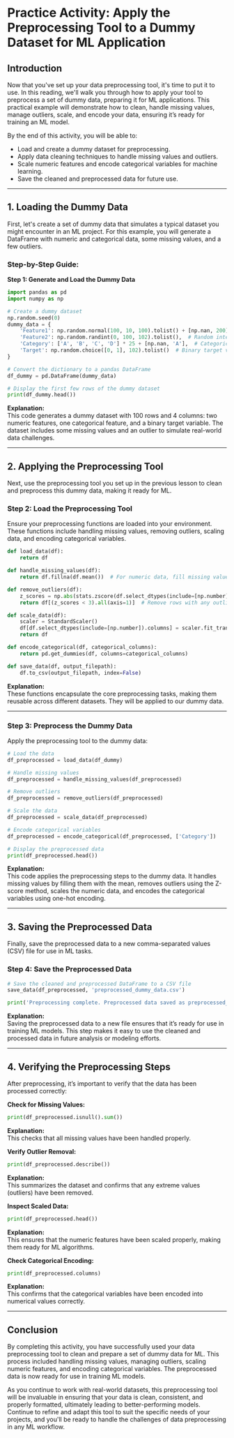 # Practice Activity: Apply the Preprocessing Tool to a Dummy Dataset for ML Application

## Introduction

Now that you've set up your data preprocessing tool, it's time to put it to use. In this reading, we'll walk you through how to apply your tool to preprocess a set of dummy data, preparing it for ML applications. This practical example will demonstrate how to clean, handle missing values, manage outliers, scale, and encode your data, ensuring it’s ready for training an ML model.

By the end of this activity, you will be able to: 

- Load and create a dummy dataset for preprocessing.
- Apply data cleaning techniques to handle missing values and outliers.
- Scale numeric features and encode categorical variables for machine learning.
- Save the cleaned and preprocessed data for future use.

---

## 1. Loading the Dummy Data

First, let's create a set of dummy data that simulates a typical dataset you might encounter in an ML project. For this example, you will generate a DataFrame with numeric and categorical data, some missing values, and a few outliers.

### Step-by-Step Guide:

**Step 1: Generate and Load the Dummy Data**

```python
import pandas as pd
import numpy as np

# Create a dummy dataset
np.random.seed(0)
dummy_data = {
    'Feature1': np.random.normal(100, 10, 100).tolist() + [np.nan, 200],  # Normally distributed with an outlier
    'Feature2': np.random.randint(0, 100, 102).tolist(),  # Random integers
    'Category': ['A', 'B', 'C', 'D'] * 25 + [np.nan, 'A'],  # Categorical with some missing values
    'Target': np.random.choice([0, 1], 102).tolist()  # Binary target variable
}

# Convert the dictionary to a pandas DataFrame
df_dummy = pd.DataFrame(dummy_data)

# Display the first few rows of the dummy dataset
print(df_dummy.head())
```

**Explanation:**  
This code generates a dummy dataset with 100 rows and 4 columns: two numeric features, one categorical feature, and a binary target variable. The dataset includes some missing values and an outlier to simulate real-world data challenges.

---

## 2. Applying the Preprocessing Tool 

Next, use the preprocessing tool you set up in the previous lesson to clean and preprocess this dummy data, making it ready for ML.

### Step 2: Load the Preprocessing Tool 

Ensure your preprocessing functions are loaded into your environment. These functions include handling missing values, removing outliers, scaling data, and encoding categorical variables.

```python
def load_data(df):
    return df

def handle_missing_values(df):
    return df.fillna(df.mean())  # For numeric data, fill missing values with the mean

def remove_outliers(df):
    z_scores = np.abs(stats.zscore(df.select_dtypes(include=[np.number])))
    return df[(z_scores < 3).all(axis=1)]  # Remove rows with any outliers

def scale_data(df):
    scaler = StandardScaler()
    df[df.select_dtypes(include=[np.number]).columns] = scaler.fit_transform(df.select_dtypes(include=[np.number]))
    return df

def encode_categorical(df, categorical_columns):
    return pd.get_dummies(df, columns=categorical_columns)

def save_data(df, output_filepath):
    df.to_csv(output_filepath, index=False)
```

**Explanation:**  
These functions encapsulate the core preprocessing tasks, making them reusable across different datasets. They will be applied to our dummy data.

---

### Step 3: Preprocess the Dummy Data

Apply the preprocessing tool to the dummy data:

```python
# Load the data
df_preprocessed = load_data(df_dummy)

# Handle missing values
df_preprocessed = handle_missing_values(df_preprocessed)

# Remove outliers
df_preprocessed = remove_outliers(df_preprocessed)

# Scale the data
df_preprocessed = scale_data(df_preprocessed)

# Encode categorical variables
df_preprocessed = encode_categorical(df_preprocessed, ['Category'])

# Display the preprocessed data
print(df_preprocessed.head())
```

**Explanation:**  
This code applies the preprocessing steps to the dummy data. It handles missing values by filling them with the mean, removes outliers using the Z-score method, scales the numeric data, and encodes the categorical variables using one-hot encoding.

---

## 3. Saving the Preprocessed Data

Finally, save the preprocessed data to a new comma-separated values (CSV) file for use in ML tasks. 

### Step 4: Save the Preprocessed Data

```python
# Save the cleaned and preprocessed DataFrame to a CSV file
save_data(df_preprocessed, 'preprocessed_dummy_data.csv')

print('Preprocessing complete. Preprocessed data saved as preprocessed_dummy_data.csv')
```

**Explanation:**  
Saving the preprocessed data to a new file ensures that it’s ready for use in training ML models. This step makes it easy to use the cleaned and processed data in future analysis or modeling efforts.

---

## 4. Verifying the Preprocessing Steps 

After preprocessing, it’s important to verify that the data has been processed correctly:

**Check for Missing Values:**  

```python
print(df_preprocessed.isnull().sum())
```

**Explanation:**  
This checks that all missing values have been handled properly.

**Verify Outlier Removal:**  

```python
print(df_preprocessed.describe())
```

**Explanation:**  
This summarizes the dataset and confirms that any extreme values (outliers) have been removed.

**Inspect Scaled Data:**  

```python
print(df_preprocessed.head())
```

**Explanation:**  
This ensures that the numeric features have been scaled properly, making them ready for ML algorithms.

**Check Categorical Encoding:**  

```python
print(df_preprocessed.columns)
```

**Explanation:**  
This confirms that the categorical variables have been encoded into numerical values correctly.

---

## Conclusion

By completing this activity, you have successfully used your data preprocessing tool to clean and prepare a set of dummy data for ML. This process included handling missing values, managing outliers, scaling numeric features, and encoding categorical variables. The preprocessed data is now ready for use in training ML models.

As you continue to work with real-world datasets, this preprocessing tool will be invaluable in ensuring that your data is clean, consistent, and properly formatted, ultimately leading to better-performing models. Continue to refine and adapt this tool to suit the specific needs of your projects, and you'll be ready to handle the challenges of data preprocessing in any ML workflow.